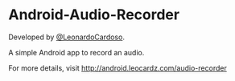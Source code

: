 Android-Audio-Recorder
======================

Developed by <a href='https://github.com/LeonardoCardoso' target='_blank'>@LeonardoCardoso</a>. 

A simple Android app to record an audio.

For more details, visit http://android.leocardz.com/audio-recorder
